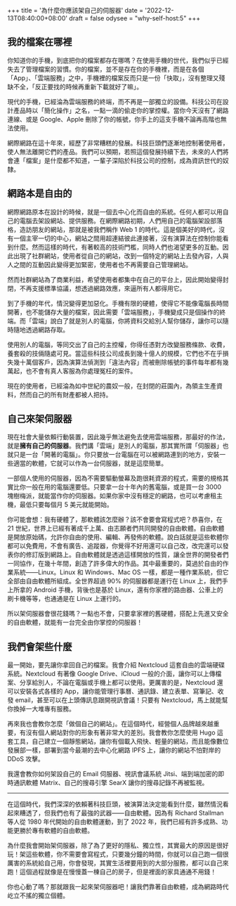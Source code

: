 +++
title = '為什麼你應該架自己的伺服器'
date = '2022-12-13T08:40:00+08:00'
draft = false
odysee = "why-self-host:5"
+++

## 我的檔案在哪裡

你知道你的手機，到底把你的檔案都存在哪嗎？在使用手機的世代，我們似乎已經失去了管理檔案的習慣。你的檔案，並不是存在你的手機裡，而是在各個「App」、「雲端服務」之中，手機裡的檔案反而只是一份「快取」，沒有整理又殘缺不全，「反正要找的時候再重新下載就好了嘛」。

現代的手機，已經淪為雲端服務的終端，而不再是一部獨立的設備。科技公司在設計產品時以「簡化操作」之名，一點一滴的偷走你的掌控權。當你今天沒有了網路連線、或是 Google、Apple 刪除了你的帳號，你手上的這支手機不論再高階也無法使用。

網際網路在這十年來，經歷了非常糟糕的發展。科技巨頭們逐漸地控制著使用者，使人無法離開它們的產品。我們可以預期，若照這個發展持續下去，未來的人們將會連「檔案」是什麼都不知道，一輩子深陷於科技公司的控制，成為資訊世代的奴隸。

## 網路本是自由的

網際網路原本在設計的時候，就是一個去中心化而自由的系統。任何人都可以用自己的電腦去架設網站、提供服務。在網際網路初期，人們用自己的電腦架設部落格，造訪朋友的網站，那就是被我們稱作 Web 1 的時代。這是個美好的時代，沒有一個主宰一切的中心，網站之間用超連結彼此連接著，沒有演算法在控制你能看到什麼。然而這樣的時代，有著較高的技術門檻，同時人們也渴望更多的互動。因此出現了社群網站，使用者從自己的網站，改到一個特定的網站上去發內容，人與人之間的互動因此變得更加緊密，使用者也不再需要自己管理網站。

然而社群網站為了商業利益，希望使用者都集中在自己的平台上，因此開始變得封閉，不再支援標準協議，想透過網路效應，來逼所有人都得用它。

到了手機的年代，情況變得更加惡化。手機有限的硬體，使得它不能像電腦長時間開著，也不能儲存大量的檔案，因此需要「雲端服務」，手機變成只是個操作的終端。而「雲端」說白了就是別人的電腦，你將資料交給別人幫你儲存，讓你可以隨時隨地透過網路存取。

使用別人的電腦，等同交出了自己的主控權，你得任憑對方改變服務條款、收費，養套殺的技倆隨處可見。當這些科技公司成長到幾十億人的規模，它們也不在乎損失幾十萬個客戶，因為演算法偵測到「違法內容」而被刪除帳號的事件每年都有幾萬起，也不會有真人客服為你處理冤枉的案件。

現在的使用者，已經淪為如中世紀的農奴一般，在封閉的莊園內，為領主生產資料，然而自己的所有財產都被人把持。

## 自己來架伺服器

現在社會大量依賴行動裝置，因此幾乎無法避免去使用雲端服務，那最好的作法，就是**擁有自己的伺服器**。我們講「雲端」是別人的電腦，那其實所謂「伺服器」也就只是一台「開著的電腦」。你只要放一台電腦在可以被網路連到的地方，安裝一些適當的軟體，它就可以作為一台伺服器，就是這麼簡單。

一部個人使用的伺服器，因為不需要驅動螢幕及跑很耗資源的程式，需要的規格其實比你一般在用的電腦還要低。只要拿一台十年內的舊電腦，或是買一台 3000 塊樹梅派，就能當作你的伺服器。如果你家中沒有穩定的網路，也可以考慮租主機，最低只要每個月 5 美元就能開始。

你可能會想：我有硬體了，那軟體該怎麼辦？該不會要會寫程式吧？恭喜你，在 21 世紀，世界上已經有著成千上萬、由志願者們共同開發的自由軟體。自由軟體是開放原始碼，允許你自由的使用、編輯、再發佈的軟體。說白話就是這些軟體你都可以免費用，不會有廣告、追蹤器，你覺得不好用還可以自己改，改完還可以發表你的修訂版到網路上。自由軟體就是透過這樣開放的性質，讓全世界的開發者們一同協作，在幾十年間，創造了許多偉大的作品。其中最重要的，莫過於自由的作業系統——Linux。Linux 和 Windows、Mac OS 一樣，都是一種作業系統，但它全部由自由軟體所組成。全世界超過 90% 的伺服器都是運行在 Linux 上，我們手上所拿的 Android 手機，背後也是基於 Linux，還有你家裡的路由器、公車上的刷卡機等等，也通通是在 Linux 上運行的。

所以架伺服器會很花錢嗎？一點也不會，只要拿家裡的舊硬體，搭配上先進又安全的自由軟體，就能有一台完全由你掌控的伺服器！

## 我們會架些什麼

最一開始，要先讓你拿回自己的檔案。我會介紹 Nextcloud 這套自由的雲端硬碟系統。Nextcloud 有著像 Google Drive、iCloud 一般的介面，讓你可以上傳檔案、分享給別人，不論在電腦或手機上都可以使用。更厲害的是，Nextcloud 還可以安裝各式各樣的 App，讓你能管理行事曆、通訊錄、建立表單、寫筆記、收發 email，甚至可以在上頭傳訊息跟開視訊會議！只要有 Nextcloud，馬上就能幫你換掉一大堆專有服務。

再來我也會教你怎麼「做個自己的網站」。在這個時代，經營個人品牌越來越重要，有沒有個人網站對你的形象有著非常大的差別。我會教你怎麼使用 Hugo 這套工具，自己建立一個靜態網站，讓你有個載入飛快、輕量的網站，而且能像數位發展部一樣，部署到當今最潮的去中心化網路 IPFS 上，讓你的網站不怕對岸的 DDoS 攻擊。

我還會教你如何架設自己的 Email 伺服器、視訊會議系統 Jitsi、端到端加密的即時通訊軟體 Matrix、自己的搜尋引擎 SearX 讓你的搜尋記錄不再被監視。

---

在這個時代，我們深深的依賴著科技巨頭，被演算法決定能看到什麼，雖然情況看起來糟透了，但我們也有了最強的武器——自由軟體。因為有 Richard Stallman 等人從 1980 年代開始的自由軟體運動，到了 2022 年，我們已經有許多成熟、功能更勝於專有軟體的自由軟體。

為什麼我會開始架伺服器，除了為了更好的隱私、獨立性，其實最大的原因是很好玩！架這些軟體，你不需要會寫程式，只要幾分鐘的時間，你就可以自己跑一個很厲害的系統給自己用，你會發現，其實生活裡要用到的大部分服務，都可以自己來跑！這個過程就像是在慢慢蓋一棟自己的房子，但是裡面的家具通通不用錢！

你也心動了嗎？那就跟我一起來架伺服器吧！讓我們靠著自由軟體，成為網路時代屹立不搖的獨立個體。
